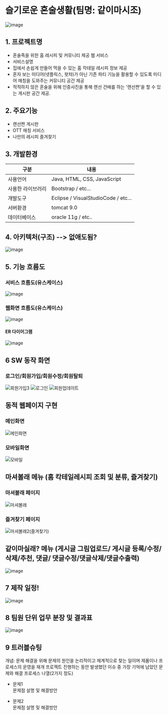 # 슬기로운 혼술생활(팀명: 같이마시조)
![image](https://user-images.githubusercontent.com/104408785/170398951-4d81f42e-ed7d-4e0d-900e-7fb524680aac.png)

## 1. 프로젝트명
* 혼술족을 위한 홈 레시피 및 커뮤니티 제공 웹 서비스
* 서비스설명 
* 집에서 손쉽게 만들어 먹을 수 있는 홈 칵테일 레시피 정보 제공
* 혼자 보는 미디어(넷플릭스, 왓챠)가 아닌 기존 파티 기능을 활용할 수 있도록 미디어 매칭을 도와주는 커뮤니티 공간 제공
* 적적하지 않은 혼술을 위해 인증사진을 통해 랜선 건배를 하는 '랜선짠'을 할 수 있는 게시판 공간 제공.

## 2. 주요기능
* 랜선짠 게시판
* OTT 매칭 서비스
* 나만의 레시피 즐겨찾기

## 3. 개발환경
|구분|내용|
|------|---|
|사용언어|Java, HTML, CSS, JavaScript|
|사용한 라이브러리| Bootstrap / etc...|
|개발도구|Eclipse / VisualStudioCode  / etc...|
|서버환경|tomcat 9.0|
|데이터베이스| oracle 11g / etc..|

## 4. 아키텍처(구조) --> 없애도됨?
![image](https://user-images.githubusercontent.com/104408872/170422711-5489cded-a9de-4121-af33-5910574ef295.png)



## 5. 기능 흐름도


### 서비스 흐름도(유스케이스)
![image](https://user-images.githubusercontent.com/104408785/170398264-1fcefbd6-e9bc-4bf7-b279-d6ccf2f9c5a6.png)
### 웹화면 흐름도(유스케이스)
![image](https://user-images.githubusercontent.com/104408785/170403742-4c2e86c5-7ce2-4b9d-9686-b8d650009517.png)

#### ER 다이어그램
![image](https://user-images.githubusercontent.com/104408785/170398269-19222828-bef9-4888-8ec9-040a55473f93.png)

## 6 SW 동작 화면

### 로그인/회원가입/회원수정/회원탈퇴
  

![회원가입3](https://user-images.githubusercontent.com/104408785/170398555-adac2ac4-1f61-4909-9fb5-68cd647f02ee.png)
![로그인](https://user-images.githubusercontent.com/104408785/170400387-486215f9-dd5f-41ed-8d7a-283246274997.png)
![회원업데이트](https://user-images.githubusercontent.com/104408785/170401207-34bef47a-bd98-42ee-a7e4-5fa9eee44a10.png)



## 동적 웹페이지 구현

### 메인화면
![메인화면](https://user-images.githubusercontent.com/104408785/170400069-23016236-920d-40ba-8dc6-5b3fbd2e6506.png)

### 모바일화면
![모바일](https://user-images.githubusercontent.com/104408785/170400064-50dd7ecd-d91a-4ac0-8c6d-975a07585568.png)


## 마셔볼래 메뉴 (홈 칵테일레시피 조회 및 분류, 즐겨찾기)

### 마셔볼래 페이지
![마셔볼래](https://user-images.githubusercontent.com/104408785/170401891-fc2d264e-7b7a-4242-a531-774695ad9622.png)

### 즐겨찾기 페이지 
![마셔볼래2(즐겨찾기)](https://user-images.githubusercontent.com/104408785/170401587-b641a437-e42b-41a6-9f48-55d6c0ba47f2.png)

## 같이마실래? 메뉴 (게시글 그림업로드/ 게시글 등록/수정/삭제/추천, 댓글/ 댓글수정/댓글삭제/댓글수출력) 
![image](https://user-images.githubusercontent.com/104408785/170403349-f30c40dd-0cef-4b41-a58a-84bfacd0b74d.png)




## 7 제작 일정!

![image](https://user-images.githubusercontent.com/104408785/170404056-9d637408-e201-40a3-a1d9-57f63d3c1954.png)

## 8 팀원 단위 업무 분장 및 결과표
![image](https://user-images.githubusercontent.com/104408785/170407412-71bde865-2da1-4781-873b-0b38c95889ea.png)


## 9 트러블슈팅
개념: 문제 해결을 위해 문제의 원인을 논리적이고 체계적으로 찾는 일이며 제품이나 프로세스의 운영을 재개
프로젝트 진행하는 동안 발생했던 이슈 중 가장 기억에 남았던 문제와 해결 프로세스 나열(2가지 정도)
* 문제1<br>
 문제점 설명 및 해결방안
 
* 문제2<br>
 문제점 설명 및 해결방안

